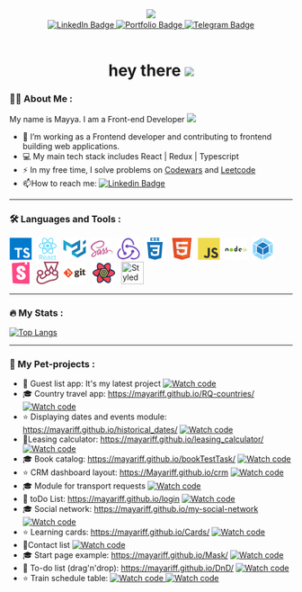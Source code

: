 <div id="header" align="center">
  <img src="https://media.giphy.com/media/hpXdHPfFI5wTABdDx9/giphy.gif" width="250"/>
</div>
<div id="badges" align="center">
  <a href="https://www.linkedin.com/in/mayariff/" target="_blank">
  <img src="https://img.shields.io/badge/LinkedIn-blue?style=for-the-badge&logo=linkedin&logoColor=white" alt="LinkedIn Badge"/>
  </a>
  <a href="http://mayariff.github.io/portfolio/" target="_blank">
  <img src="https://img.shields.io/badge/Portfolio-red?style=for-the-badge&logo=SitePoint&logoColor=white" alt="Portfolio Badge"/>
   </a>
  <a href="https://t.me/MayaRiff" target="_blank">
  <img src="https://img.shields.io/badge/Telegram-blue?style=for-the-badge&logo=Telegram&logoColor=white" alt="Telegram Badge"/>
   </a>
</div>
<div align="center">
<img src="https://komarev.com/ghpvc/?username=Mayariff&style=flat-square&color=blue" alt=""/>
</div>
<h1 align="center">
  hey there
  <img src="https://media.giphy.com/media/hvRJCLFzcasrR4ia7z/giphy.gif" width="30px"/>
</h1>

### :woman_technologist: About Me :

My name is Mayya. I am a Front-end Developer <img src="https://media.giphy.com/media/WUlplcMpOCEmTGBtBW/giphy.gif" width="30">
- :dvd: I’m working as a Frontend developer and contributing to frontend building web applications.
- :computer: My main tech stack includes React | Redux | Typescript
- :zap: In my free time, I solve problems on <a href='https://www.codewars.com/users/mayariff'>Codewars</a> and <a href='https://leetcode.com/MayaRiff'>Leetcode</a>
- :mailbox:How to reach me: [![Linkedin Badge](https://img.shields.io/badge/-MayaRiff-blue?style=flat&logo=Telegram&logoColor=white)](https://t.me/MayaRiff)
---
### :hammer_and_wrench: Languages and Tools :
<div>
    <img src="https://raw.githubusercontent.com/devicons/devicon/1119b9f84c0290e0f0b38982099a2bd027a48bf1/icons/typescript/typescript-original.svg" title="TS" alt="TypeScript" width="40" height="40"/>&nbsp;
  <img src="https://github.com/devicons/devicon/blob/master/icons/react/react-original-wordmark.svg" title="React" alt="React" width="40" height="40"/>&nbsp;
  <img src="https://github.com/devicons/devicon/blob/master/icons/materialui/materialui-original.svg" title="Material UI" alt="Material UI" width="40" height="40"/>&nbsp;
  <img src="https://raw.githubusercontent.com/devicons/devicon/1119b9f84c0290e0f0b38982099a2bd027a48bf1/icons/sass/sass-original.svg" title="Sass" alt="Sass" width="40" height="40"/>&nbsp;
  <img src="https://github.com/devicons/devicon/blob/master/icons/redux/redux-original.svg" title="Redux" alt="Redux " width="40" height="40"/>&nbsp;
  <img src="https://github.com/devicons/devicon/blob/master/icons/css3/css3-plain-wordmark.svg"  title="CSS3" alt="CSS" width="40" height="40"/>&nbsp;
  <img src="https://github.com/devicons/devicon/blob/master/icons/html5/html5-original.svg" title="HTML5" alt="HTML" width="40" height="40"/>&nbsp;
  <img src="https://github.com/devicons/devicon/blob/master/icons/javascript/javascript-original.svg" title="JavaScript" alt="JavaScript" width="40" height="40"/>&nbsp;
  <img src="https://github.com/devicons/devicon/blob/master/icons/nodejs/nodejs-original-wordmark.svg" title="NodeJS" alt="NodeJS" width="40" height="40"/>&nbsp;
   <img src="https://raw.githubusercontent.com/devicons/devicon/1119b9f84c0290e0f0b38982099a2bd027a48bf1/icons/webpack/webpack-original.svg" title="Webpack" alt="Webpack" width="40" height="40"/>&nbsp;
    <img src="https://raw.githubusercontent.com/devicons/devicon/1119b9f84c0290e0f0b38982099a2bd027a48bf1/icons/storybook/storybook-original.svg" title="Storybook" alt="Storybook" width="40" height="40"/>&nbsp;
    <img src="https://raw.githubusercontent.com/devicons/devicon/1119b9f84c0290e0f0b38982099a2bd027a48bf1/icons/jest/jest-plain.svg" title="Jest" alt="Jest" width="40" height="40"/>&nbsp;
  <img src="https://github.com/devicons/devicon/blob/master/icons/git/git-original-wordmark.svg" title="Git" **alt="Git" width="40" height="40"/>
&nbsp;
  <img src="https://raw.githubusercontent.com/AndersDJohnson/AndersDJohnson/master/images/react-query.svg" title="ReactQuery" **alt="ReactQuery" width="40" height="40"/>
  &nbsp;
  <img src="https://cdn.worldvectorlogo.com/logos/styled-components-1.svg" title="StyledComponents" **alt="StyledComponents" width="40" height="40"/>
</div>

--- 

### :fire: My Stats :
[![Top Langs](https://github-readme-stats.vercel.app/api/top-langs/?username=MayaRiff&layout=compact&theme=vision-friendly-dark)](https://github.com/anuraghazra/github-readme-stats)

--- 

### :dog: My Pet-projects :
- :medal_sports: Guest list app: It's my latest project  <a href="https://github.com/Mayariff/guest-list" target="_blank">
  <img src="https://img.shields.io/badge/Watch code-orange?style=for-the-badge&logo=GitHub&logoColor=white" alt="Watch code" />
  </a>
- :mortar_board: Сountry travel app: https://mayariff.github.io/RQ-countries/ <a href="https://github.com/Mayariff/RQ-countries" target="_blank">
  <img src="https://img.shields.io/badge/Watch code-green?style=for-the-badge&logo=GitHub&logoColor=white" alt="Watch code" />
  </a>
- :star: Displaying dates and events module: https://mayariff.github.io/historical_dates/  <a href="https://github.com/Mayariff/historical_dates" target="_blank">
  <img src="https://img.shields.io/badge/Watch code-orange?style=for-the-badge&logo=GitHub&logoColor=white" alt="Watch code" />
  </a>
- :medal_sports:Leasing calculator: https://mayariff.github.io/leasing_calculator/ 	<a href="https://github.com/Mayariff/leasing_calculator" target="_blank">
  <img src="https://img.shields.io/badge/Watch code-green?style=for-the-badge&logo=GitHub&logoColor=white" alt="Watch code" />
  </a>
- :mortar_board: Book catalog: https://mayariff.github.io/bookTestTask/ <a href="https://github.com/Mayariff/bookTestTask" target="_blank">
  <img src="https://img.shields.io/badge/Watch code-orange?style=for-the-badge&logo=GitHub&logoColor=white" alt="Watch code" />
  </a>
- :star: CRM dashboard layout: https://Mayariff.github.io/crm 	<a href="https://github.com/Mayariff/crm" target="_blank">
  <img src="https://img.shields.io/badge/Watch code-green?style=for-the-badge&logo=GitHub&logoColor=white" alt="Watch code" />
  </a>
- :mortar_board: Module for transport requests <a href="https://github.com/Mayariff/transportAPP" target="_blank">
  <img src="https://img.shields.io/badge/Watch code-orange?style=for-the-badge&logo=GitHub&logoColor=white" alt="Watch code" />
  </a>
- :medal_sports: toDo List: https://mayariff.github.io/login 	<a href="https://github.com/Mayariff/my-to-do" target="_blank">
  <img src="https://img.shields.io/badge/Watch code-green?style=for-the-badge&logo=GitHub&logoColor=white" alt="Watch code" />
  </a>
- :mortar_board: Social network: https://mayariff.github.io/my-social-network <a href="https://www.linkedin.com/in/mayariff/" target="_blank">
  <img src="https://img.shields.io/badge/Watch code-orange?style=for-the-badge&logo=GitHub&logoColor=white" alt="Watch code" />
  </a>
- :star: Learning cards: https://mayariff.github.io/Cards/ 	<a href="https://github.com/Mayariff/Cards" target="_blank">
  <img src="https://img.shields.io/badge/Watch code-green?style=for-the-badge&logo=GitHub&logoColor=white" alt="Watch code" />
  </a>
- :medal_sports:Contact list  <a href="https://github.com/Mayariff/testTask" target="_blank">
  <img src="https://img.shields.io/badge/Watch code-orange?style=for-the-badge&logo=GitHub&logoColor=white" alt="Watch code" />
  </a>
- :mortar_board: Start page example: https://mayariff.github.io/Mask/ 	<a href="https://github.com/Mayariff/Mask" target="_blank">
  <img src="https://img.shields.io/badge/Watch code-green?style=for-the-badge&logo=GitHub&logoColor=white" alt="Watch code" />
  </a>
- :medal_sports: To-do list (drag'n'drop): https://mayariff.github.io/DnD/ <a href="https://github.com/Mayariff/DnD" target="_blank">
  <img src="https://img.shields.io/badge/Watch code-orange?style=for-the-badge&logo=GitHub&logoColor=white" alt="Watch code" />
  </a>
- :star: Train schedule table:	<a href="https://www.linkedin.com/in/mayariff/" target="_blank">
  <img src="https://img.shields.io/badge/Watch front-orange?style=for-the-badge&logo=GitHub&logoColor=white" alt="Watch code" />
  </a> 	<a href="https://github.com/Mayariff/table" target="_blank">
  <img src="https://img.shields.io/badge/Watch back-green?style=for-the-badge&logo=GitHub&logoColor=white" alt="Watch code" />
  </a> 	<a href="https://github.com/Mayariff/server" target="_blank">
